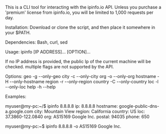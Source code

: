 This is a CLI tool for interacting with the ipinfo.io API. Unless you purchase a 'premium' license from ipinfo.io, you will be limited to 1,000 requests per day. 

Installation: Download or clone the script, and then place it somewhere in your $PATH. 

Dependencies: Bash, curl, sed

Usage: ipinfo [IP ADDRESS]... [OPTION]...

If no IP address is provided, the public Ip of the current machine will be checked.
multiple flags are not supported by the API.

Options:
geo            -g --only-geo
city           -c --only-city
org            -o --only-org
hostname       -H --only-hostname
region         -r --only-region
country        -C --only-country
loc            -l --only-loc
help           -h --help


Examples:

myuser@my-pc:~/$ ipinfo 8.8.8.8
  ip: 8.8.8.8
  hostname: google-public-dns-a.google.com
  city: Mountain View
  region: California
  country: US
  loc: 37.3860-122.0840
  org: AS15169 Google Inc.
  postal: 94035
  phone: 650

myuser@my-pc:~$ ipinfo 8.8.8.8 -o
AS15169 Google Inc.




